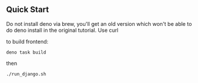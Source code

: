 ## Quick Start

Do not install deno via brew, you'll get an old version which won't be able to do deno install in the original tutorial. Use curl

to build frontend:

`deno task build`

then

`./run_django.sh`